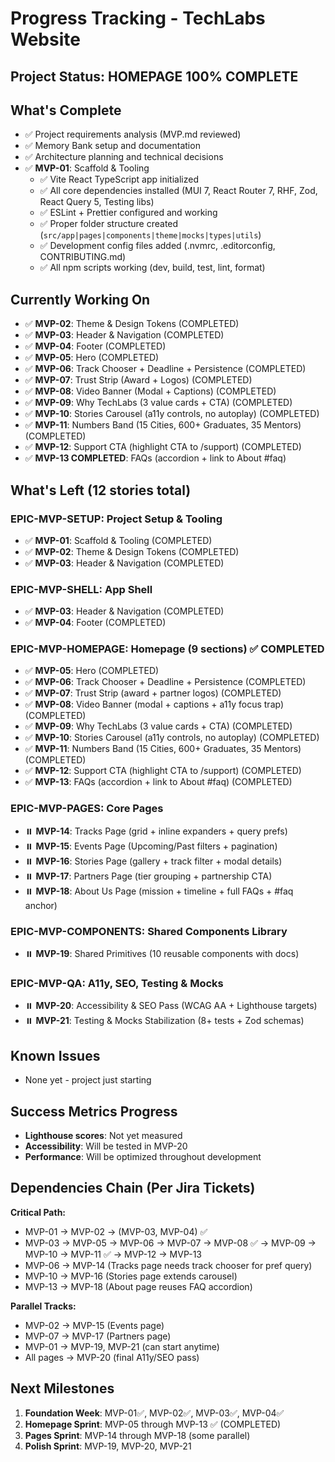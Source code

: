 # Progress Tracking - TechLabs Website

## Project Status: **HOMEPAGE 100% COMPLETE**

## What's Complete

- ✅ Project requirements analysis (MVP.md reviewed)
- ✅ Memory Bank setup and documentation
- ✅ Architecture planning and technical decisions
- ✅ **MVP-01**: Scaffold & Tooling
  - ✅ Vite React TypeScript app initialized
  - ✅ All core dependencies installed (MUI 7, React Router 7, RHF, Zod, React Query 5, Testing libs)
  - ✅ ESLint + Prettier configured and working
  - ✅ Proper folder structure created (`src/app|pages|components|theme|mocks|types|utils`)
  - ✅ Development config files added (.nvmrc, .editorconfig, CONTRIBUTING.md)
  - ✅ All npm scripts working (dev, build, test, lint, format)

## Currently Working On

- ✅ **MVP-02**: Theme & Design Tokens (COMPLETED)
- ✅ **MVP-03**: Header & Navigation (COMPLETED)
- ✅ **MVP-04**: Footer (COMPLETED)
- ✅ **MVP-05**: Hero (COMPLETED)
- ✅ **MVP-06**: Track Chooser + Deadline + Persistence (COMPLETED)
- ✅ **MVP-07**: Trust Strip (Award + Logos) (COMPLETED)
- ✅ **MVP-08**: Video Banner (Modal + Captions) (COMPLETED)
- ✅ **MVP-09**: Why TechLabs (3 value cards + CTA) (COMPLETED)
- ✅ **MVP-10**: Stories Carousel (a11y controls, no autoplay) (COMPLETED)
- ✅ **MVP-11**: Numbers Band (15 Cities, 600+ Graduates, 35 Mentors) (COMPLETED)
- ✅ **MVP-12**: Support CTA (highlight CTA to /support) (COMPLETED)
- ✅ **MVP-13 COMPLETED**: FAQs (accordion + link to About #faq)

## What's Left (12 stories total)

### EPIC-MVP-SETUP: Project Setup & Tooling

- ✅ **MVP-01**: Scaffold & Tooling (COMPLETED)
- ✅ **MVP-02**: Theme & Design Tokens (COMPLETED)
- ✅ **MVP-03**: Header & Navigation (COMPLETED)

### EPIC-MVP-SHELL: App Shell

- ✅ **MVP-03**: Header & Navigation (COMPLETED)
- ✅ **MVP-04**: Footer (COMPLETED)

### EPIC-MVP-HOMEPAGE: Homepage (9 sections) ✅ COMPLETED

- ✅ **MVP-05**: Hero (COMPLETED)
- ✅ **MVP-06**: Track Chooser + Deadline + Persistence (COMPLETED)
- ✅ **MVP-07**: Trust Strip (award + partner logos) (COMPLETED)
- ✅ **MVP-08**: Video Banner (modal + captions + a11y focus trap) (COMPLETED)
- ✅ **MVP-09**: Why TechLabs (3 value cards + CTA) (COMPLETED)
- ✅ **MVP-10**: Stories Carousel (a11y controls, no autoplay) (COMPLETED)
- ✅ **MVP-11**: Numbers Band (15 Cities, 600+ Graduates, 35 Mentors) (COMPLETED)
- ✅ **MVP-12**: Support CTA (highlight CTA to /support) (COMPLETED)
- ✅ **MVP-13**: FAQs (accordion + link to About #faq) (COMPLETED)

### EPIC-MVP-PAGES: Core Pages

- ⏸️ **MVP-14**: Tracks Page (grid + inline expanders + query prefs)
- ⏸️ **MVP-15**: Events Page (Upcoming/Past filters + pagination)
- ⏸️ **MVP-16**: Stories Page (gallery + track filter + modal details)
- ⏸️ **MVP-17**: Partners Page (tier grouping + partnership CTA)
- ⏸️ **MVP-18**: About Us Page (mission + timeline + full FAQs + #faq anchor)

### EPIC-MVP-COMPONENTS: Shared Components Library

- ⏸️ **MVP-19**: Shared Primitives (10 reusable components with docs)

### EPIC-MVP-QA: A11y, SEO, Testing & Mocks

- ⏸️ **MVP-20**: Accessibility & SEO Pass (WCAG AA + Lighthouse targets)
- ⏸️ **MVP-21**: Testing & Mocks Stabilization (8+ tests + Zod schemas)

## Known Issues

- None yet - project just starting

## Success Metrics Progress

- **Lighthouse scores**: Not yet measured
- **Accessibility**: Will be tested in MVP-20
- **Performance**: Will be optimized throughout development

## Dependencies Chain (Per Jira Tickets)

**Critical Path:**

- MVP-01 → MVP-02 → (MVP-03, MVP-04) ✅
- MVP-03 → MVP-05 → MVP-06 → MVP-07 → MVP-08 ✅ → MVP-09 → MVP-10 → MVP-11 ✅ → MVP-12 → MVP-13
- MVP-06 → MVP-14 (Tracks page needs track chooser for pref query)
- MVP-10 → MVP-16 (Stories page extends carousel)
- MVP-13 → MVP-18 (About page reuses FAQ accordion)

**Parallel Tracks:**

- MVP-02 → MVP-15 (Events page)
- MVP-07 → MVP-17 (Partners page)
- MVP-01 → MVP-19, MVP-21 (can start anytime)
- All pages → MVP-20 (final A11y/SEO pass)

## Next Milestones

1. **Foundation Week**: MVP-01✅, MVP-02✅, MVP-03✅, MVP-04✅
2. **Homepage Sprint**: MVP-05 through MVP-13 ✅ (COMPLETED)
3. **Pages Sprint**: MVP-14 through MVP-18 (some parallel)
4. **Polish Sprint**: MVP-19, MVP-20, MVP-21
